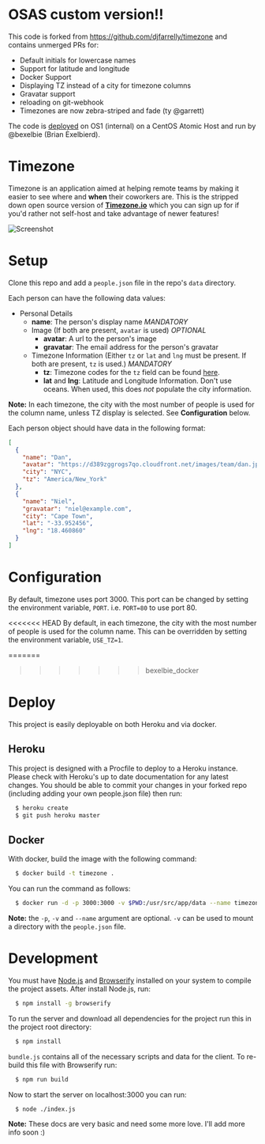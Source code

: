 # OSAS custom version!!

This code is forked from https://github.com/djfarrelly/timezone and contains unmerged PRs for:

* Default initials for lowercase names
* Support for latitude and longitude
* Docker Support
* Displaying TZ instead of a city for timezone columns
* Gravatar support
* reloading on git-webhook
* Timezones are now zebra-striped and fade (ty @garrett)

The code is [deployed](http://timezone.usersys.redhat.com/) on OS1 (internal) on a
CentOS Atomic Host and run by @bexelbie (Brian Exelbierd).

# Timezone

Timezone is an application aimed at helping remote teams by making it easier
to see where and **when** their coworkers are. This is the stripped down open
source version of **[Timezone.io](http://timezone.io)** which you can sign
up for if you'd rather not self-host and take advantage of newer features!

![Screenshot](https://dl.dropboxusercontent.com/u/50627698/timezone-github.png)

# Setup

Clone this repo and add a `people.json` file in the repo's `data` directory.

Each person can have the following data values:

* Personal Details
  * **name**: The person's display name *MANDATORY*
  * Image (If both are present, `avatar` is used) *OPTIONAL*
    * **avatar**: A url to the person's image
    * **gravatar**: The email address for the person's gravatar
  * Timezone Information (Either `tz` or `lat` and `lng` must be present. If both are present, `tz` is used.) *MANDATORY*
    * **tz**: Timezone codes for the `tz` field can be found [here](http://momentjs.com/timezone/).
    * **lat** and **lng**: Latitude and Longitude Information.  Don't use oceans.  When used, this does *not* populate the city information.

**Note:** In each timezone, the city with the most number of people is used for the column name, unless TZ display is selected.  See **Configuration** below.

Each person object should have data in the following format:

```json
[
  {
    "name": "Dan",
    "avatar": "https://d389zggrogs7qo.cloudfront.net/images/team/dan.jpg",
    "city": "NYC",
    "tz": "America/New_York"
  },
  {
    "name": "Niel",
    "gravatar": "niel@example.com",
    "city": "Cape Town",
    "lat": "-33.952456",
    "lng": "18.460860"
  }
]
```

# Configuration

By default, timezone uses port 3000.  This port can be changed by setting
the environment variable, `PORT`.  i.e. `PORT=80` to use port 80.

<<<<<<< HEAD
By default, in each timezone, the city with the most number of people
is used for the column name.  This can be overridden by setting the
environment variable, `USE_TZ=1`.

=======
>>>>>>> bexelbie_docker
# Deploy

This project is easily deployable on both Heroku and via docker.

## Heroku

This project is designed with a Procfile to deploy to a Heroku
instance. Please check with Heroku's up to date documentation for any
latest changes. You should be able to commit your changes in your forked
repo (including adding your own people.json file) then run:

```bash
  $ heroku create
  $ git push heroku master
```
## Docker

With docker, build the image with the following command:

```bash
  $ docker build -t timezone .
```

You can run the command as follows:

```bash
  $ docker run -d -p 3000:3000 -v $PWD:/usr/src/app/data --name timezone timezone
```

**Note:** the `-p`, `-v` and `--name` argument are optional.  `-v`
can be used to mount a directory with the `people.json` file.

# Development

You must have [Node.js](http://nodejs.org/) and [Browserify](http://browserify.org/)
installed on your system to compile the project assets. After install Node.js, run:

```bash
  $ npm install -g browserify
```

To run the server and download all dependencies for the project run this in the
project root directory:

```bash
  $ npm install
```

`bundle.js` contains all of the necessary scripts and data for the client.
To re-build this file with Browserify run:

```bash
  $ npm run build
```

Now to start the server on localhost:3000 you can run:

```bash
  $ node ./index.js
```

**Note:** These docs are very basic and need some more love. I'll add more info
soon  :)

